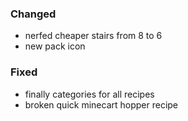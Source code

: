 
### Changed

- nerfed cheaper stairs from 8 to 6
- new pack icon

### Fixed

- finally categories for all recipes
- broken quick minecart hopper recipe
